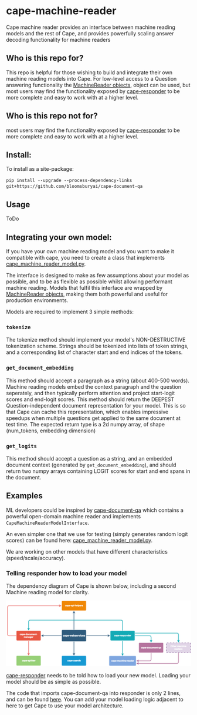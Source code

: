 # cape-machine-reader

Cape machine reader provides an interface between machine reading models and the rest of Cape,
and provides powerfully scaling answer decoding functionality for machine readers

## Who is this repo for?

This repo is helpful for those wishing to build and integrate their own machine reading models into Cape.
For low-level access to a Question answering functionality the [MachineReader objects](https://github.com/bloomsburyai/cape-machine-reader/blob/master/cape_machine_reader/cape_machine_reader_core.py),
object can be used, but most users may find the functionality exposed by [cape-responder](https://github.com/bloomsburyai/cape-responder) to be more complete and easy to
work with at a higher level.

## Who is this repo not for?

most users may find the functionality exposed by [cape-responder](https://github.com/bloomsburyai/cape-responder) to be more complete and easy to
work with at a higher level.

## Install:

To install as a site-package:

```
pip install --upgrade --process-dependency-links git+https://github.com/bloomsburyai/cape-document-qa
```

## Usage

ToDo

## Integrating your own model:
 
If you have your own machine reading model and you want to make it compatible with cape, you
need to create a class that implements [cape_machine_reader_model.py](https://github.com/bloomsburyai/cape-machine-reader/blob/master/cape_machine_reader/cape_machine_reader_model.py).

The interface is designed to make as few assumptions about your model as possible, and to be as flexible as possible
whilst allowing performant machine reading. Models that fulfil this interface are wrapped by [MachineReader objects](https://github.com/bloomsburyai/cape-machine-reader/blob/master/cape_machine_reader/cape_machine_reader_core.py),
making them both powerful and useful for production environments.

Models are required to implement 3 simple methods:

### `tokenize`

The tokenize method should implement your model's NON-DESTRUCTIVE tokenization scheme.
Strings should be tokenized into lists of token strings, and a corresponding list of character start and end indices of the tokens.

### `get_document_embedding`

This method should accept a paragraph as a string (about 400-500 words).
Machine reading models embed the context paragraph and the question seperately, and then typically perform attention and project start-logit
scores and end-logit scores. 
This method should return the DEEPEST Question-independent document representation for your model.
This is so that Cape can cache this representation, which enables impressive speedups when multiple questions get
applied to the same document at test time.
The expected return type is a 2d numpy array, of shape (num_tokens, embedding dimension)

### `get_logits`

This method should accept a question as a string, and an embedded document context (generated by `get_document_embedding`), and should return 
two numpy arrays containing LOGIT scores for start and end spans in the document.

## Examples

ML developers could be inspired by [cape-document-qa](https://github.com/bloomsburyai/cape-document-qa) which contains a powerful
open-domain machine reader and implements `CapeMachineReaderModelInterface`.

An even simpler one that we use for testing (simply generates random logit scores) 
can be found here: [cape_machine_reader_model.py](cape_machine_reader/tests/test_machine_reader_model.py).


We are working on other models that have different characteristics (speed/scale/accuracy).

### Telling responder how to load your model

The dependency diagram of Cape is shown below, including a second Machine reading model for clarity.

![Dependencies Diagram](Dependencies_for_those_contributing_new_models.png)

[cape-responder](https://github.com/bloomsburyai/cape-responder) needs to be told how to load your new model.
Loading your model should be as simple as possible.

The code that imports cape-document-qa into responder is only 2 lines, and can be found [here](https://github.com/bloomsburyai/cape-responder/blob/7fa606ecdae623a2579475d737929d3f2059c1cc/cape_responder/responder_core.py#L44). You
can add your model loading logic adjacent to here to get Cape to use your model architecture.
